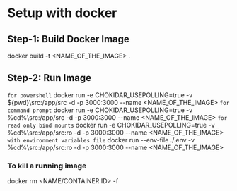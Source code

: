 # Setup with docker

## Step-1: Build Docker Image
docker build -t <NAME_OF_THE_IMAGE> .

## Step-2: Run Image
```for powershell```
docker run -e CHOKIDAR_USEPOLLING=true -v ${pwd}\src:/app/src -d -p 3000:3000 --name <NAME> <NAME_OF_THE_IMAGE>
```for command prompt```
docker run -e CHOKIDAR_USEPOLLING=true -v %cd%\src:/app/src -d -p 3000:3000 --name <NAME> <NAME_OF_THE_IMAGE>
```for read only bind mounts```
docker run -e CHOKIDAR_USEPOLLING=true -v %cd%\src:/app/src:ro -d -p 3000:3000 --name <NAME> <NAME_OF_THE_IMAGE>
```with environment variables file```
docker run --env-file ./.env -v %cd%\src:/app/src:ro -d -p 3000:3000 --name <NAME> <NAME_OF_THE_IMAGE>

### To kill a running image
docker rm  <NAME/CONTAINER ID> -f
